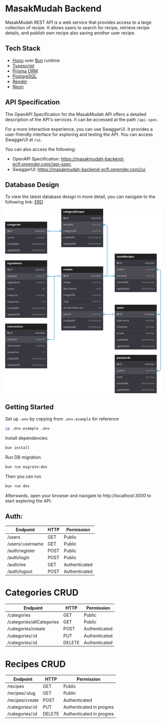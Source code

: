 # MasakMudah Backend

MasakMudah REST API is a web service that provides access to a large collection of recipe. It allows users to search for recipe, retrieve recipe details, and publish own recipe also saving another user recipe.

## Tech Stack

- [Hono](https://hono.dev/) over [Bun](https://bun.sh/) runtime
- [Typescript](https://www.typescriptlang.org/)
- [Prisma ORM](https://www.prisma.io/)
- [PostgreSQL](https://www.postgresql.org/)
- [Render](https://render.com/)
- [Neon](https://neon.tech/)

## API Specification

The OpenAPI Specification for the MasakMudah API offers a detailed description of the API's services. It can be accessed at the path `/api-spec`.

For a more interactive experience, you can use SwaggerUI. It provides a user-friendly interface for exploring and testing the API. You can access SwaggerUI at `/ui`.

You can also access the following:

- OpenAPI Specification: https://masakmudah-backend-ecfl.onrender.com//api-spec
- SwaggerUI: https://masakmudah-backend-ecfl.onrender.com//ui

## Database Design

To view the latest database design in more detail, you can navigate to the following link: [ERD](https://dbdocs.io/masakmudah.com/masakmudah)

![ERD](./assets/erd.svg)

## Getting Started

Set up `.env` by copying from `.env.example` for reference

```sh
cp .env.example .env
```

Install dependencies

```sh
bun install
```

Run DB migration

```sh
bun run migrate:dev
```

Then you can run

```sh
bun run dev
```

Afterwards, open your browser and navigate to http://localhost:3000 to start exploring the API.

## Auth:

| Endpoint         | HTTP | Permission    |
| ---------------- | ---- | ------------- |
| /users           | GET  | Public        |
| /users/:username | GET  | Public        |
| /auth/register   | POST | Public        |
| /auth/login      | POST | Public        |
| /auth/me         | GET  | Authenticated |
| /auth/logout     | POST | Authenticated |

# Categories CRUD

| Endpoint                  | HTTP   | Permission    |
| ------------------------- | ------ | ------------- |
| /categories               | GET    | Public        |
| /categories/allCategories | GET    | Public        |
| /categories/create        | POST   | Authenticated |
| /categories/:id           | PUT    | Authenticated |
| /categories/:id           | DELETE | Authenticated |

# Recipes CRUD

| Endpoint        | HTTP   | Permission               |
| --------------- | ------ | ------------------------ |
| /recipes        | GET    | Public                   |
| /recipes/:slug  | GET    | Public                   |
| /recipes/create | POST   | Authenticated            |
| /categories/:id | PUT    | Authenticated in progres |
| /categories/:id | DELETE | Authenticated in progres |
